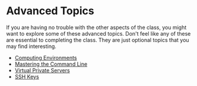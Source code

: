 # Advanced Topics
If you are having no trouble with the other aspects of the class, you might want to explore some of these advanced topics.  Don't feel like any of these are essential to completing the class.  They are just optional topics that you may find interesting.
- [Computing Environments](computingEnvironments.md)
- [Mastering the Command Line](commandLine.md)
- [Virtual Private Servers](virtual.md)
- [SSH Keys](ssh.md)
